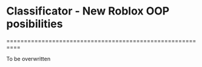 # Classificator - New Roblox OOP posibilities
==========================================================

To be overwritten




